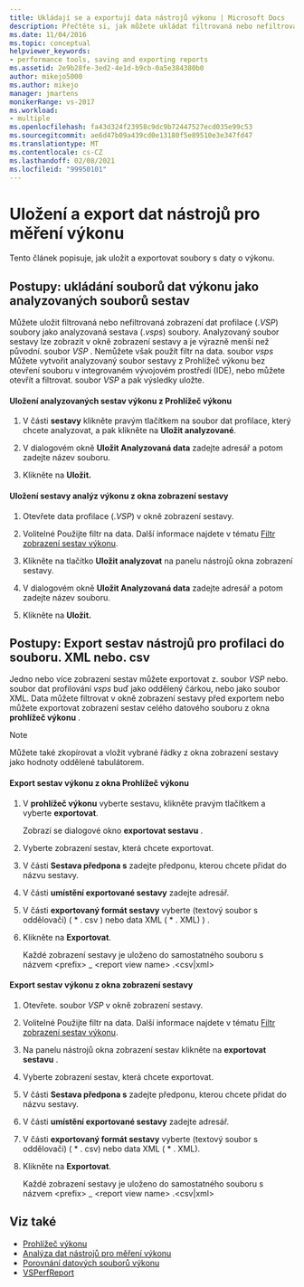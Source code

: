 ```yaml
---
title: Ukládají se a exportují data nástrojů výkonu | Microsoft Docs
description: Přečtěte si, jak můžete ukládat filtrovaná nebo nefiltrované zobrazení souborů dat profilování (. vsp) jako soubory analyzovaných sestav (. vsps).
ms.date: 11/04/2016
ms.topic: conceptual
helpviewer_keywords:
- performance tools, saving and exporting reports
ms.assetid: 2e9b28fe-3ed2-4e1d-b9cb-0a5e384380b0
author: mikejo5000
ms.author: mikejo
manager: jmartens
monikerRange: vs-2017
ms.workload:
- multiple
ms.openlocfilehash: fa43d324f23958c9dc9b72447527ecd035e99c53
ms.sourcegitcommit: ae6d47b09a439cd0e13180f5e89510e3e347fd47
ms.translationtype: MT
ms.contentlocale: cs-CZ
ms.lasthandoff: 02/08/2021
ms.locfileid: "99950101"
---
```

# <a name="save-and-export-performance-tools-data"></a>Uložení a export dat nástrojů pro měření výkonu
Tento článek popisuje, jak uložit a exportovat soubory s daty o výkonu.

## <a name="how-to-save-performance-data-files-as-analyzed-report-files"></a>Postupy: ukládání souborů dat výkonu jako analyzovaných souborů sestav
 Můžete uložit filtrovaná nebo nefiltrovaná zobrazení dat profilace (.*VSP*) soubory jako analyzovaná sestava (.*vsps*) soubory. Analyzovaný soubor sestavy lze zobrazit v okně zobrazení sestavy a je výrazně menší než původní. soubor *VSP* . Nemůžete však použít filtr na data. soubor *vsps* Můžete vytvořit analyzovaný soubor sestavy z Prohlížeč výkonu bez otevření souboru v integrovaném vývojovém prostředí (IDE), nebo můžete otevřít a filtrovat. soubor *VSP* a pak výsledky uložte.

#### <a name="to-save-an-analyzed-performance-report-from-the-performance-explorer"></a>Uložení analyzovaných sestav výkonu z Prohlížeč výkonu

1. V části **sestavy** klikněte pravým tlačítkem na soubor dat profilace, který chcete analyzovat, a pak klikněte na **Uložit analyzované**.

2. V dialogovém okně **Uložit Analyzovaná data** zadejte adresář a potom zadejte název souboru.

3. Klikněte na **Uložit.**

#### <a name="to-save-an-analyzed-performance-report-from-the-report-view-window"></a>Uložení sestavy analýz výkonu z okna zobrazení sestavy

1. Otevřete data profilace (.*VSP*) v okně zobrazení sestavy.

2. Volitelné Použijte filtr na data. Další informace najdete v tématu [Filtr zobrazení sestav výkonu](../profiling/performance-report-view-filter.md).

3. Klikněte na tlačítko **Uložit analyzovat** na panelu nástrojů okna zobrazení sestavy.

4. V dialogovém okně **Uložit Analyzovaná data** zadejte adresář a potom zadejte název souboru.

5. Klikněte na **Uložit.**

## <a name="how-to-export-profiling-tools-reports-to-an-xml-or-csv-file"></a>Postupy: Export sestav nástrojů pro profilaci do souboru. XML nebo. csv
 Jedno nebo více zobrazení sestav můžete exportovat z. soubor *VSP* nebo. soubor dat profilování *vsps* buď jako oddělený čárkou, nebo jako soubor XML. Data můžete filtrovat v okně zobrazení sestavy před exportem nebo můžete exportovat zobrazení sestav celého datového souboru z okna **prohlížeč výkonu** .

> [!NOTE]
> Můžete také zkopírovat a vložit vybrané řádky z okna zobrazení sestavy jako hodnoty oddělené tabulátorem.

#### <a name="to-export-performance-reports-from-the-performance-explorer-window"></a>Export sestav výkonu z okna Prohlížeč výkonu

1. V **prohlížeč výkonu** vyberte sestavu, klikněte pravým tlačítkem a vyberte **exportovat**.

     Zobrazí se dialogové okno **exportovat sestavu** .

2. Vyberte zobrazení sestav, která chcete exportovat.

3. V části **Sestava předpona s** zadejte předponu, kterou chcete přidat do názvu sestavy.

4. V části **umístění exportované sestavy** zadejte adresář.

5. V části **exportovaný formát sestavy** vyberte (textový soubor s oddělovači) ( \* . csv \) nebo data XML ( \* . XML) \) .

6. Klikněte na **Exportovat**.

     Každé zobrazení sestavy je uloženo do samostatného souboru s názvem \<prefix> _ \<report view name> .\<csv&#124;xml>

#### <a name="to-export-performance-reports-from-the-report-view-window"></a>Export sestav výkonu z okna zobrazení sestavy

1. Otevřete. soubor *VSP* v okně zobrazení sestavy.

2. Volitelné Použijte filtr na data. Další informace najdete v tématu [Filtr zobrazení sestav výkonu](../profiling/performance-report-view-filter.md).

3. Na panelu nástrojů okna zobrazení sestav klikněte na **exportovat sestavu** .

4. Vyberte zobrazení sestav, která chcete exportovat.

5. V části **Sestava předpona s** zadejte předponu, kterou chcete přidat do názvu sestavy.

6. V části **umístění exportované sestavy** zadejte adresář.

7. V části **exportovaný formát sestavy** vyberte (textový soubor s oddělovači) ( \* . csv) nebo data XML ( \* . XML).

8. Klikněte na **Exportovat**.

     Každé zobrazení sestavy je uloženo do samostatného souboru s názvem \<prefix> _ \<report view name> .\<csv&#124;xml>

## <a name="see-also"></a>Viz také
- [Prohlížeč výkonu](../profiling/performance-explorer.md)
- [Analýza dat nástrojů pro měření výkonu](../profiling/analyzing-performance-tools-data.md)
- [Porovnání datových souborů výkonu](../profiling/comparing-performance-data-files.md)
- [VSPerfReport](../profiling/vsperfreport.md)
